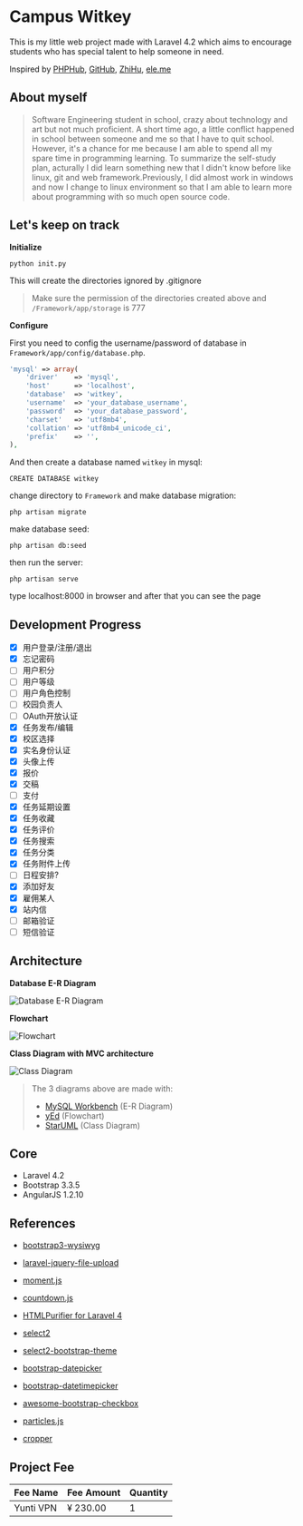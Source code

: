 Campus Witkey
=============

This is my little web project made with Laravel 4.2 which aims to encourage students who has special talent to help someone in need.

Inspired by [PHPHub](https://phphub.org/), [GitHub](https://github.com/), [ZhiHu](http://www.zhihu.com/), [ele.me](https://www.ele.me/)

About myself
------------

> Software Engineering student in school, crazy about technology and art
> but not much proficient. A short time ago, a little conflict happened in
> school between someone and me so that I have to quit school.
> However, it's a chance for me because I am able to spend all my spare
> time in programming learning. To summarize the self-study plan,
> acturally I did learn something new that I didn't know before like
> linux, git and web framework.Previously, I did almost work in windows
> and now I change to linux environment so that I am able to learn more about
> programming with so much open source code.

Let's keep on track
-------------------

**Initialize**

    python init.py

This will create the directories ignored by .gitignore

> Make sure the permission of the directories created above and ``/Framework/app/storage`` is 777

**Configure**

First you need to config the username/password of database in ``Framework/app/config/database.php``.

```php
'mysql' => array(
	'driver'    => 'mysql',
	'host'      => 'localhost',
	'database'  => 'witkey',
	'username'  => 'your_database_username',
	'password'  => 'your_database_password',
	'charset'   => 'utf8mb4',
	'collation' => 'utf8mb4_unicode_ci',
	'prefix'    => '',
),
```
And then create a database named ``witkey`` in mysql:

    CREATE DATABASE witkey

change directory to ``Framework`` and make database migration:

    php artisan migrate

make database seed:

    php artisan db:seed

then run the server:

    php artisan serve

type localhost:8000 in browser and after that you can see the page

Development Progress
--------------------

- [x] 用户登录/注册/退出
- [x] 忘记密码
- [ ] 用户积分
- [ ] 用户等级
- [ ] 用户角色控制
- [ ] 校园负责人
- [ ] OAuth开放认证
- [x] 任务发布/编辑
- [x] 校区选择
- [x] 实名身份认证
- [x] 头像上传
- [x] 报价
- [x] 交稿
- [ ] 支付
- [x] 任务延期设置
- [x] 任务收藏
- [x] 任务评价
- [x] 任务搜索
- [x] 任务分类
- [x] 任务附件上传
- [ ] 日程安排?
- [x] 添加好友
- [x] 雇佣某人
- [x] 站内信
- [ ] 邮箱验证
- [ ] 短信验证

Architecture
------------

**Database E-R Diagram**

![Database E-R Diagram][1]

**Flowchart**

![Flowchart][2]

**Class Diagram with MVC architecture**

![Class Diagram][3]

> The 3 diagrams above are made with:
> 
> - [MySQL Workbench](http://dev.mysql.com/downloads/workbench/) (E-R Diagram)
> - [yEd](http://www.yworks.com/products/yed) (Flowchart)
> - [StarUML](http://staruml.io/) (Class Diagram)

Core
----

- Laravel 4.2
- Bootstrap 3.3.5
- AngularJS 1.2.10


References
----------

- [bootstrap3-wysiwyg](https://github.com/bootstrap-wysiwyg/bootstrap3-wysiwyg)
- [laravel-jquery-file-upload](https://github.com/zimt28/laravel-jquery-file-upload)
- [moment.js](https://github.com/moment/moment)
- [countdown.js](https://github.com/kbwood/countdown)
- [HTMLPurifier for Laravel 4](https://github.com/mewebstudio/Purifier/tree/master-l4)
- [select2](https://github.com/select2/select2)
- [select2-bootstrap-theme](https://github.com/select2/select2-bootstrap-theme)
- [bootstrap-datepicker](https://github.com/eternicode/bootstrap-datepicker)
- [bootstrap-datetimepicker](https://github.com/smalot/bootstrap-datetimepicker)
- [awesome-bootstrap-checkbox](https://github.com/flatlogic/awesome-bootstrap-checkbox)
- [particles.js](https://github.com/VincentGarreau/particles.js)
- [cropper](https://github.com/fengyuanchen/cropper)


  [1]: https://github.com/bytrix/witkey/raw/master/Diagram/DataModel/DataModel.png
  [2]: https://github.com/bytrix/witkey/raw/master/Diagram/Flowchart/Flowchart.png
  [3]: https://github.com/bytrix/witkey/raw/master/Diagram/ClassDiagram/ClassDiagram.jpg
  

Project Fee
-----------

<table>
	<thead>
		<th>Fee Name</th>
		<th>Fee Amount</th>
		<th>Quantity</th>
	</thead>
	<tbody>
		<tr>
			<td>Yunti VPN</td>
			<td>&yen; 230.00</td>
			<td>1</td>
		</tr>
	</tbody>
</table>

